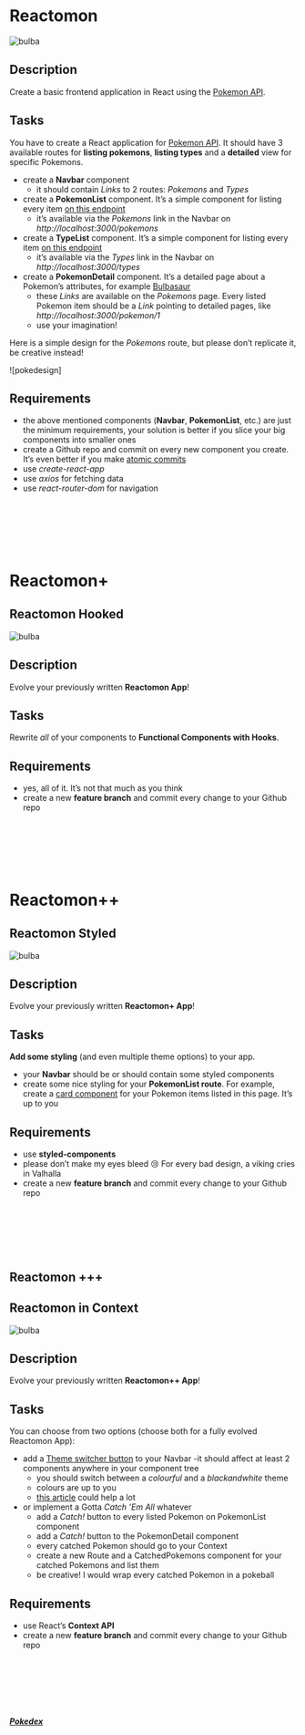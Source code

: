 # Reactomon

![bulba](https://assets.pokemon.com/assets/cms2/img/pokedex/full/001.png)

## Description
Create a basic frontend application in React using the [Pokemon API](https://pokeapi.co/).

## Tasks
You have to create a React application for [Pokemon API](https://pokeapi.co/). It should have 3 available routes for **listing pokemons**, **listing types** and a **detailed** view for specific Pokemons.

- create a **Navbar** component
  - it should contain *Links* to 2 routes: *Pokemons* and *Types*
- create a **PokemonList** component. It’s a simple component for listing every item [on this endpoint](https://pokeapi.co/api/v2/pokemon)
  - it’s available via the *Pokemons* link in the Navbar on *http://localhost:3000/pokemons*
- create a **TypeList** component. It’s a simple component for listing every item [on this endpoint](https://pokeapi.co/api/v2/type)
  - it’s available via the *Types* link in the Navbar on *http://localhost:3000/types*
- create a **PokemonDetail** component. It’s a detailed page about a Pokemon’s attributes, for example [Bulbasaur](https://pokeapi.co/api/v2/pokemon/1/)
  - these *Links* are available on the *Pokemons* page. Every listed Pokemon item should be a *Link* pointing to detailed pages, like *http://localhost:3000/pokemon/1*
  - use your imagination!
  
Here is a simple design for the *Pokemons* route, but please don’t replicate it, be creative instead!

![pokedesign]

## Requirements
- the above mentioned components (**Navbar**, **PokemonList**, etc.) are just the minimum requirements, your solution is better if you slice your big components into smaller ones
- create a Github repo and commit on every new component you create. It’s even better if you make [atomic commits](https://en.wikipedia.org/wiki/Atomic_commit)
- use *create-react-app*
- use *axios* for fetching data
- use *react-router-dom* for navigation
##

<br />
<br />
<br />
<br />




# Reactomon+
## Reactomon Hooked
![bulba](https://assets.pokemon.com/assets/cms2/img/pokedex/full/002.png)

## Description
Evolve your previously written **Reactomon App**!

## Tasks
Rewrite *all* of your components to **Functional Components with Hooks**.

## Requirements
- yes, all of it. It’s not that much as you think
- create a new **feature branch** and commit every change to your Github repo
##

<br />
<br />
<br />
<br />




# Reactomon++
## Reactomon Styled
![bulba](https://assets.pokemon.com/assets/cms2/img/pokedex/full/003.png)

## Description
Evolve your previously written **Reactomon+ App**!

## Tasks
**Add some styling** (and even multiple theme options) to your app.

- your **Navbar** should be or should contain some styled components
- create some nice styling for your **PokemonList route**. For example, create a [card component](https://www.w3schools.com/howto/howto_css_cards.asp) for your Pokemon items listed in this page. It’s up to you

## Requirements
- use **styled-components**
- please don’t make my eyes bleed 😢 For every bad design, a viking cries in Valhalla
- create a new **feature branch** and commit every change to your Github repo
##

<br />
<br />
<br />
<br />




## Reactomon +++
## Reactomon in Context
![bulba](https://static.pokemonpets.com/images/monsters-images-800-800/8003-Mega-Venusaur.png)

## Description
Evolve your previously written **Reactomon++ App**!

## Tasks
You can choose from two options (choose both for a fully evolved Reactomon App):

- add a [Theme switcher button](https://cdn.dribbble.com/users/3482593/screenshots/6844698/switch.gif) to your Navbar
-it should affect at least 2 components anywhere in your component tree
  - you should switch between a *colourful* and a *blackandwhite* theme
  - colours are up to you
  - [this article](https://www.smashingmagazine.com/2020/01/introduction-react-context-api/) could help a lot
- or implement a Gotta *Catch ’Em All* whatever
  - add a *Catch!* button to every listed Pokemon on PokemonList component
  - add a *Catch!* button to the PokemonDetail component
  - every catched Pokemon should go to your Context
  - create a new Route and a CatchedPokemons component for your catched Pokemons and list them
  - be creative! I would wrap every catched Pokemon in a pokeball

## Requirements
- use React’s **Context API**
- create a new **feature branch** and commit every change to your Github repo
##

<br />
<br />
<br />
<br />

##### [Pokedex](https://www.pokemon.com/us/pokedex/)
